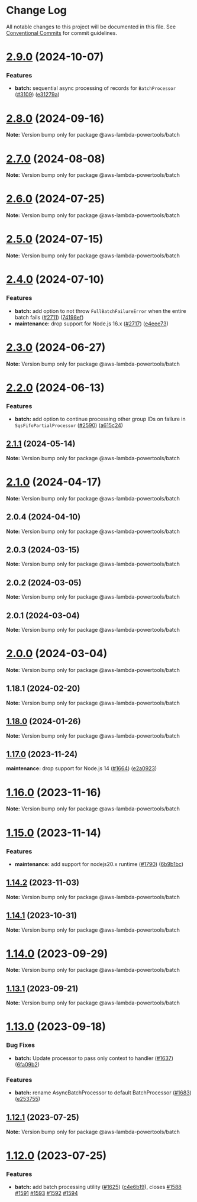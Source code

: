 # Change Log

All notable changes to this project will be documented in this file.
See [Conventional Commits](https://conventionalcommits.org) for commit guidelines.

# [2.9.0](https://github.com/aws-powertools/powertools-lambda-typescript/compare/v2.8.0...v2.9.0) (2024-10-07)


### Features

* **batch:** sequential async processing of records for `BatchProcessor` ([#3109](https://github.com/aws-powertools/powertools-lambda-typescript/issues/3109)) ([e31279a](https://github.com/aws-powertools/powertools-lambda-typescript/commit/e31279af90446050a7974fbe25c34758f64915f9))





# [2.8.0](https://github.com/aws-powertools/powertools-lambda-typescript/compare/v2.7.0...v2.8.0) (2024-09-16)

**Note:** Version bump only for package @aws-lambda-powertools/batch





# [2.7.0](https://github.com/aws-powertools/powertools-lambda-typescript/compare/v2.6.0...v2.7.0) (2024-08-08)

**Note:** Version bump only for package @aws-lambda-powertools/batch





# [2.6.0](https://github.com/aws-powertools/powertools-lambda-typescript/compare/v2.5.0...v2.6.0) (2024-07-25)

**Note:** Version bump only for package @aws-lambda-powertools/batch





# [2.5.0](https://github.com/aws-powertools/powertools-lambda-typescript/compare/v2.4.0...v2.5.0) (2024-07-15)

**Note:** Version bump only for package @aws-lambda-powertools/batch





# [2.4.0](https://github.com/aws-powertools/powertools-lambda-typescript/compare/v2.3.0...v2.4.0) (2024-07-10)


### Features

* **batch:** add option to not throw `FullBatchFailureError` when the entire batch fails ([#2711](https://github.com/aws-powertools/powertools-lambda-typescript/issues/2711)) ([74198ef](https://github.com/aws-powertools/powertools-lambda-typescript/commit/74198ef1ec1d11267813d2f4b6dd5f4c5692f7d4))
* **maintenance:** drop support for Node.js 16.x ([#2717](https://github.com/aws-powertools/powertools-lambda-typescript/issues/2717)) ([e4eee73](https://github.com/aws-powertools/powertools-lambda-typescript/commit/e4eee73770ffccead9212a566335ec256a31af7d))





# [2.3.0](https://github.com/aws-powertools/powertools-lambda-typescript/compare/v2.2.0...v2.3.0) (2024-06-27)

**Note:** Version bump only for package @aws-lambda-powertools/batch





# [2.2.0](https://github.com/aws-powertools/powertools-lambda-typescript/compare/v2.1.1...v2.2.0) (2024-06-13)


### Features

* **batch:** add option to continue processing other group IDs on failure in `SqsFifoPartialProcessor` ([#2590](https://github.com/aws-powertools/powertools-lambda-typescript/issues/2590)) ([a615c24](https://github.com/aws-powertools/powertools-lambda-typescript/commit/a615c24108c4653be4c62d8488092fc08a4a3cc3))





## [2.1.1](https://github.com/aws-powertools/powertools-lambda-typescript/compare/v2.1.0...v2.1.1) (2024-05-14)

**Note:** Version bump only for package @aws-lambda-powertools/batch





# [2.1.0](https://github.com/aws-powertools/powertools-lambda-typescript/compare/v2.0.4...v2.1.0) (2024-04-17)

**Note:** Version bump only for package @aws-lambda-powertools/batch





## 2.0.4 (2024-04-10)

**Note:** Version bump only for package @aws-lambda-powertools/batch





## 2.0.3 (2024-03-15)

**Note:** Version bump only for package @aws-lambda-powertools/batch





## 2.0.2 (2024-03-05)


**Note:** Version bump only for package @aws-lambda-powertools/batch





## 2.0.1 (2024-03-04)

**Note:** Version bump only for package @aws-lambda-powertools/batch





# [2.0.0](https://github.com/aws-powertools/powertools-lambda-typescript/compare/v1.18.1...v2.0.0) (2024-03-04)

**Note:** Version bump only for package @aws-lambda-powertools/batch





## 1.18.1 (2024-02-20)

**Note:** Version bump only for package @aws-lambda-powertools/batch





## [1.18.0](https://github.com/aws-powertools/powertools-lambda-typescript/compare/v1.17.0...v1.18.0) (2024-01-26)

**Note:** Version bump only for package @aws-lambda-powertools/batch

## [1.17.0](https://github.com/aws-powertools/powertools-lambda-typescript/compare/v1.16.0...v1.17.0) (2023-11-24)

**maintenance:** drop support for Node.js 14 ([#1664](https://github.com/aws-powertools/powertools-lambda-typescript/issues/1664)) ([e2a0923](https://github.com/aws-powertools/powertools-lambda-typescript/commit/e2a09232f86167b5208be2daf892aa1ea433ce0f))

# [1.16.0](https://github.com/aws-powertools/powertools-lambda-typescript/compare/v1.15.0...v1.16.0) (2023-11-16)

**Note:** Version bump only for package @aws-lambda-powertools/batch

# [1.15.0](https://github.com/aws-powertools/powertools-lambda-typescript/compare/v1.14.2...v1.15.0) (2023-11-14)

### Features

- **maintenance:** add support for nodejs20.x runtime ([#1790](https://github.com/aws-powertools/powertools-lambda-typescript/issues/1790)) ([6b9b1bc](https://github.com/aws-powertools/powertools-lambda-typescript/commit/6b9b1bcb9baf4b3d8e0e5ec6709594aca09bb033))

## [1.14.2](https://github.com/aws-powertools/powertools-lambda-typescript/compare/v1.14.1...v1.14.2) (2023-11-03)

**Note:** Version bump only for package @aws-lambda-powertools/batch

## [1.14.1](https://github.com/aws-powertools/powertools-lambda-typescript/compare/v1.14.0...v1.14.1) (2023-10-31)

**Note:** Version bump only for package @aws-lambda-powertools/batch

# [1.14.0](https://github.com/aws-powertools/powertools-lambda-typescript/compare/v1.13.1...v1.14.0) (2023-09-29)

**Note:** Version bump only for package @aws-lambda-powertools/batch

## [1.13.1](https://github.com/aws-powertools/powertools-lambda-typescript/compare/v1.13.0...v1.13.1) (2023-09-21)

**Note:** Version bump only for package @aws-lambda-powertools/batch

# [1.13.0](https://github.com/aws-powertools/powertools-lambda-typescript/compare/v1.12.1...v1.13.0) (2023-09-18)

### Bug Fixes

- **batch:** Update processor to pass only context to handler ([#1637](https://github.com/aws-powertools/powertools-lambda-typescript/issues/1637)) ([6fa09b2](https://github.com/aws-powertools/powertools-lambda-typescript/commit/6fa09b2638bf247fd595db51ac3d1aa1252d3379))

### Features

- **batch:** rename AsyncBatchProcessor to default BatchProcessor ([#1683](https://github.com/aws-powertools/powertools-lambda-typescript/issues/1683)) ([e253755](https://github.com/aws-powertools/powertools-lambda-typescript/commit/e253755d09f50a75cde805168845f52d8b85af28))

## [1.12.1](https://github.com/aws-powertools/powertools-lambda-typescript/compare/v1.12.0...v1.12.1) (2023-07-25)

**Note:** Version bump only for package @aws-lambda-powertools/batch

# [1.12.0](https://github.com/aws-powertools/powertools-lambda-typescript/compare/v1.11.1...v1.12.0) (2023-07-25)

### Features

- **batch:** add batch processing utility ([#1625](https://github.com/aws-powertools/powertools-lambda-typescript/issues/1625)) ([c4e6b19](https://github.com/aws-powertools/powertools-lambda-typescript/commit/c4e6b192c3658cbcc3f458a579a0752153e3c201)), closes [#1588](https://github.com/aws-powertools/powertools-lambda-typescript/issues/1588) [#1591](https://github.com/aws-powertools/powertools-lambda-typescript/issues/1591) [#1593](https://github.com/aws-powertools/powertools-lambda-typescript/issues/1593) [#1592](https://github.com/aws-powertools/powertools-lambda-typescript/issues/1592) [#1594](https://github.com/aws-powertools/powertools-lambda-typescript/issues/1594)

